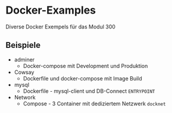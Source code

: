 # Docker-Examples
Diverse Docker Exempels für das Modul 300


## Beispiele

* adminer
  * Docker-compose mit Development und Produktion
* Cowsay
  * Dockerfile und docker-compose mit Image Build
* mysql
  * Dockerfile - mysql-client und DB-Connect `ENTRYPOINT`
* Network
  * Compose - 3 Container mit dediziertem Netzwerk `docknet`




